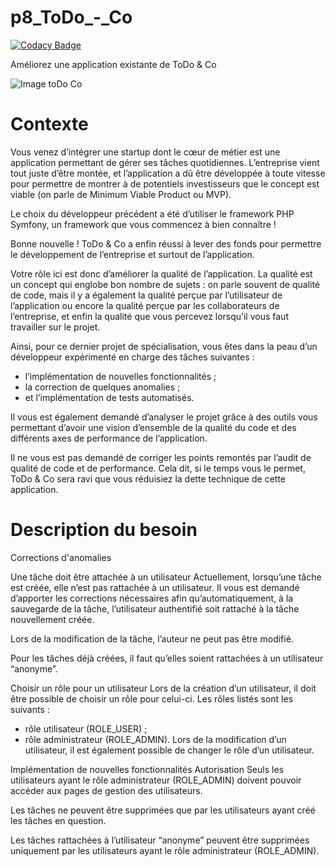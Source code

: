 # p8_ToDo_-_Co

[![Codacy Badge](https://api.codacy.com/project/badge/Grade/4719b430d14242b092057e33cf7acd69)](https://app.codacy.com/gh/Herve-Dev/p8_todoandco?utm_source=github.com&utm_medium=referral&utm_content=Herve-Dev/p8_todoandco&utm_campaign=Badge_Grade)

Améliorez une application existante de ToDo &amp; Co

![Image toDo Co](https://github.com/Herve-Dev/p8_ToDo_-_Co/assets/82519929/c04fff58-dedf-44a2-b090-0dbfee5b2497)

# Contexte
Vous venez d’intégrer une startup dont le cœur de métier est une application permettant de gérer ses tâches quotidiennes. L’entreprise vient tout juste d’être montée, et l’application a dû être développée à toute vitesse pour permettre de montrer à de potentiels investisseurs que le concept est viable (on parle de Minimum Viable Product ou MVP).

Le choix du développeur précédent a été d’utiliser le framework PHP Symfony, un framework que vous commencez à bien connaître ! 

Bonne nouvelle ! ToDo & Co a enfin réussi à lever des fonds pour permettre le développement de l’entreprise et surtout de l’application.

Votre rôle ici est donc d’améliorer la qualité de l’application. La qualité est un concept qui englobe bon nombre de sujets : on parle souvent de qualité de code, mais il y a également la qualité perçue par l’utilisateur de l’application ou encore la qualité perçue par les collaborateurs de l’entreprise, et enfin la qualité que vous percevez lorsqu’il vous faut travailler sur le projet.

Ainsi, pour ce dernier projet de spécialisation, vous êtes dans la peau d’un développeur expérimenté en charge des tâches suivantes :

- l’implémentation de nouvelles fonctionnalités ;
- la correction de quelques anomalies ;
- et l’implémentation de tests automatisés.
  
Il vous est également demandé d’analyser le projet grâce à des outils vous permettant d’avoir une vision d’ensemble de la qualité du code et des différents axes de performance de l’application.

Il ne vous est pas demandé de corriger les points remontés par l’audit de qualité de code et de performance. Cela dit, si le temps vous le permet, ToDo & Co sera ravi que vous réduisiez la dette technique de cette application.

# Description du besoin 
Corrections d'anomalies <br>

Une tâche doit être attachée à un utilisateur
Actuellement, lorsqu’une tâche est créée, elle n’est pas rattachée à un utilisateur. Il vous est demandé d’apporter les corrections nécessaires afin qu’automatiquement, à la sauvegarde de la tâche, l’utilisateur authentifié soit rattaché à la tâche nouvellement créée.

Lors de la modification de la tâche, l’auteur ne peut pas être modifié.

Pour les tâches déjà créées, il faut qu’elles soient rattachées à un utilisateur “anonyme”.

Choisir un rôle pour un utilisateur
Lors de la création d’un utilisateur, il doit être possible de choisir un rôle pour celui-ci. Les rôles listés sont les suivants :

- rôle utilisateur (ROLE_USER) ;
- rôle administrateur (ROLE_ADMIN).
Lors de la modification d’un utilisateur, il est également possible de changer le rôle d’un utilisateur.

Implémentation de nouvelles fonctionnalités
Autorisation
Seuls les utilisateurs ayant le rôle administrateur (ROLE_ADMIN) doivent pouvoir accéder aux pages de gestion des utilisateurs.

Les tâches ne peuvent être supprimées que par les utilisateurs ayant créé les tâches en question.

Les tâches rattachées à l’utilisateur “anonyme” peuvent être supprimées uniquement par les utilisateurs ayant le rôle administrateur (ROLE_ADMIN).